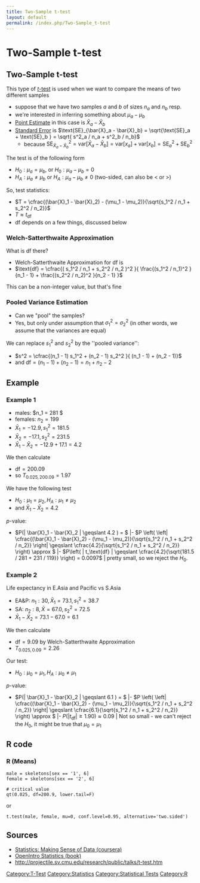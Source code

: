 ```yaml
---
title: Two-Sample t-test
layout: default
permalink: /index.php/Two-Sample_t-test
---
```


# Two-Sample t-test

## Two-Sample t-test
This type of [$t$-test](t-test) is used when we want to compare the means of two different samples
- suppose that we have two samples $a$ and $b$ of sizes $n_a$ and $n_b$ resp.
- we're interested in inferring something about $\mu_a - \mu_b$ 
- [Point Estimate](Point_Estimate) in this case is $\bar{X}_a - \bar{X}_b$
- [Standard Error](Standard_Error) is $\text{SE}_{\bar{X}_a - \bar{X}_b} = \sqrt{\text{SE}_a + \text{SE}_b } = \sqrt{ s^2_a / n_a + s^2_b / n_b}$
  - because $\text{SE}^2_{\bar{X}_a - \bar{X}_b} = \text{var}[\bar{X}_a - \bar{X}_b] = \text{var}[x_a] + \text{var}[x_b] = \text{SE}^2_a + \text{SE}^2_b$


The test is of the following form
- $H_0: \mu_a = \mu_b$, or $H_0: \mu_a - \mu_b = 0$
- $H_A: \mu_a \neq \mu_b$ or $H_A: \mu_a - \mu_b \neq 0$ (two-sided, can also be $<$ or $>$)


So, test statistics:
- $T = \cfrac{(\bar{X}_1 - \bar{X}_2) - (\mu_1 - \mu_2)}{\sqrt{s_1^2 / n_1 + s_2^2 / n_2}}$
- $T \approx t_{\text{df}}$
- $\text{df}$ depends on a few things, discussed below


### Welch-Satterthwaite Approximation
What is $\text{df}$ there?
- Welch-Satterthwaite Approximation for df is
- $\text{df} = \cfrac{( s_1^2 / n_1 + s_2^2 / n_2 )^2 }{ \frac{(s_1^2 / n_1)^2 }{n_1 - 1} + \frac{(s_2^2 / n_2)^2 }{n_2 - 1} }$

This can be a non-integer value, but that's fine


### Pooled Variance Estimation
- Can we "pool" the samples?
- Yes, but only under assumption that $\sigma_1^2 = \sigma_2^2$ (in other words, we assume that the variances are equal)

We can replace $s_1^2$ and $s_2^2$ by the ''pooled variance'':
- $s^2 = \cfrac{(n_1 - 1) s_1^2 + (n_2 - 1) s_2^2 }{ (n_1 - 1) + (n_2 - 1)}$
- and $\text{df} = (n_1 - 1) + (n_2 - 1) = n_1 + n_2 - 2$


## Example
### Example 1
- males: $n_1 = 281 $
- females: $n_2 = 199$
- $\bar{X}_1 = -12.9, s_1^2 = 181.5$
- $\bar{X}_2 = -17.1, s_2^2 = 231.5$
- $\bar{X}_1 - \bar{X}_2 = -12.9 + 17.1 = 4.2$

We then calculate
- $\text{df} = 200.09$
- so $T_{0.025, 200.09} = 1.97$


We have the following test
- $H_0: \mu_1 = \mu_2, H_A: \mu_1 \neq \mu_2$
- and $\bar{X}_1 - \bar{X}_2 = 4.2$


$p$-value:
- $P(|  \bar{X}_1 - \bar{X}_2 |  \geqslant  4.2 ) = $ |- $P \left( \left|  \cfrac{(\bar{X}_1 - \bar{X}_2) - (\mu_1 - \mu_2)}{\sqrt{s_1^2 / n_1 + s_2^2 / n_2}} \right|  \geqslant  \cfrac{4.2}{\sqrt{s_1^2 / n_1 + s_2^2 / n_2}} \right) \approx $ |- $P\left( | t_\text{df} |  \geqslant \cfrac{4.2}{\sqrt{181.5 / 281 + 231 / 119}} \right) = 0.0097$ |
pretty small, so we reject the $H_0$.


### Example 2
Life expectancy in E.Asia and Pacific vs S.Asia
- EA&P: $n_1: 30, \bar{X}_1 = 73.1, s_1^2 = 38.7$
- SA: $n_2: 8, \bar{X} = 67.0, s_2^2 = 72.5$
- $\bar{X}_1 - \bar{X}_2 = 73.1 - 67.0 = 6.1$


We then calculate
- $\text{df} = 9.09$ by Welch-Satterthwaite Approximation
- $T_{0.025, 0.09} = 2.26$


Our test:
- $H_0: \mu_0 = \mu_1, H_A: \mu_0 \neq \mu_1$

$p$-value:
- $P(|  \bar{X}_1 - \bar{X}_2 |  \geqslant  6.1 ) = $ |- $P \left( \left|  \cfrac{(\bar{X}_1 - \bar{X}_2) - (\mu_1 - \mu_2)}{\sqrt{s_1^2 / n_1 + s_2^2 / n_2}} \right|  \geqslant  \cfrac{6.1}{\sqrt{s_1^2 / n_1 + s_2^2 / n_2}} \right) \approx $ |- $P ( | t_\text{df} |  \geqslant 1.90 ) \approx 0.09$ |
Not so small - we can't reject the $H_0$, it might be true that $\mu_0 = \mu_1$

## R code
### R (Means)
```text only
male = skeletons[sex == '1', 6]
female = skeletons[sex == '2', 6]

# critical value
qt(0.025, df=200.9, lower.tail=F)
```

or 

```text only
t.test(male, female, mu=0, conf.level=0.95, alternative='two.sided')
```


## Sources
- [Statistics: Making Sense of Data (coursera)](Statistics__Making_Sense_of_Data_(coursera))
- [OpenIntro Statistics (book)](OpenIntro_Statistics_(book))
- http://projectile.sv.cmu.edu/research/public/talks/t-test.htm

[Category:T-Test](Category_T-Test)
[Category:Statistics](Category_Statistics)
[Category:Statistical Tests](Category_Statistical_Tests)
[Category:R](Category_R)